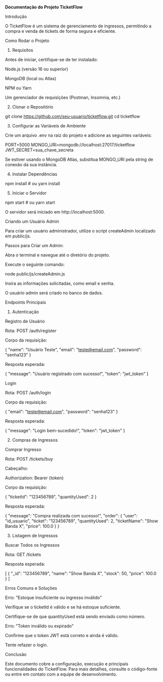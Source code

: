 **Documentação do Projeto TicketFlow**

Introdução

O TicketFlow é um sistema de gerenciamento de ingressos, permitindo a compra e venda de tickets de forma segura e eficiente.

Como Rodar o Projeto

1. Requisitos

Antes de iniciar, certifique-se de ter instalado:

Node.js (versão 16 ou superior)

MongoDB (local ou Atlas)

NPM ou Yarn

Um gerenciador de requisições (Postman, Insomnia, etc.)

2. Clonar o Repositório

git clone https://github.com/seu-usuario/ticketflow.git
cd ticketflow

3. Configurar as Variáveis de Ambiente

Crie um arquivo .env na raiz do projeto e adicione as seguintes variáveis:

PORT=5000
MONGO_URI=mongodb://localhost:27017/ticketflow
JWT_SECRET=sua_chave_secreta

Se estiver usando o MongoDB Atlas, substitua MONGO_URI pela string de conexão da sua instância.

4. Instalar Dependências

npm install  # ou yarn install

5. Iniciar o Servidor

npm start  # ou yarn start

O servidor será iniciado em http://localhost:5000.

Criando um Usuário Admin

Para criar um usuário administrador, utilize o script createAdmin localizado em public/js.

Passos para Criar um Admin:

Abra o terminal e navegue até o diretório do projeto.

Execute o seguinte comando:

node public/js/createAdmin.js

Insira as informações solicitadas, como email e senha.

O usuário admin será criado no banco de dados.

Endpoints Principais

1. Autenticação

Registro de Usuário

Rota: POST /auth/register

Corpo da requisição:

{
  "name": "Usuário Teste",
  "email": "teste@email.com",
  "password": "senha123"
}

Resposta esperada:

{
  "message": "Usuário registrado com sucesso!",
  "token": "jwt_token"
}

Login

Rota: POST /auth/login

Corpo da requisição:

{
  "email": "teste@email.com",
  "password": "senha123"
}

Resposta esperada:

{
  "message": "Login bem-sucedido!",
  "token": "jwt_token"
}

2. Compras de Ingressos

Comprar Ingresso

Rota: POST /tickets/buy

Cabeçalho:

Authorization: Bearer {token}

Corpo da requisição:

{
  "ticketId": "123456789",
  "quantityUsed": 2
}

Resposta esperada:

{
  "message": "Compra realizada com sucesso!",
  "order": {
    "user": "id_usuario",
    "ticket": "123456789",
    "quantityUsed": 2,
    "ticketName": "Show Banda X",
    "price": 100.0
  }
}

3. Listagem de Ingressos

Buscar Todos os Ingressos

Rota: GET /tickets

Resposta esperada:

[
  {
    "_id": "123456789",
    "name": "Show Banda X",
    "stock": 50,
    "price": 100.0
  }
]

Erros Comuns e Soluções

Erro: "Estoque insuficiente ou ingresso inválido"

Verifique se o ticketId é válido e se há estoque suficiente.

Certifique-se de que quantityUsed está sendo enviado como número.

Erro: "Token inválido ou expirado"

Confirme que o token JWT está correto e ainda é válido.

Tente refazer o login.

Conclusão

Este documento cobre a configuração, execução e principais funcionalidades do TicketFlow. Para mais detalhes, consulte o código-fonte ou entre em contato com a equipe de desenvolvimento.
